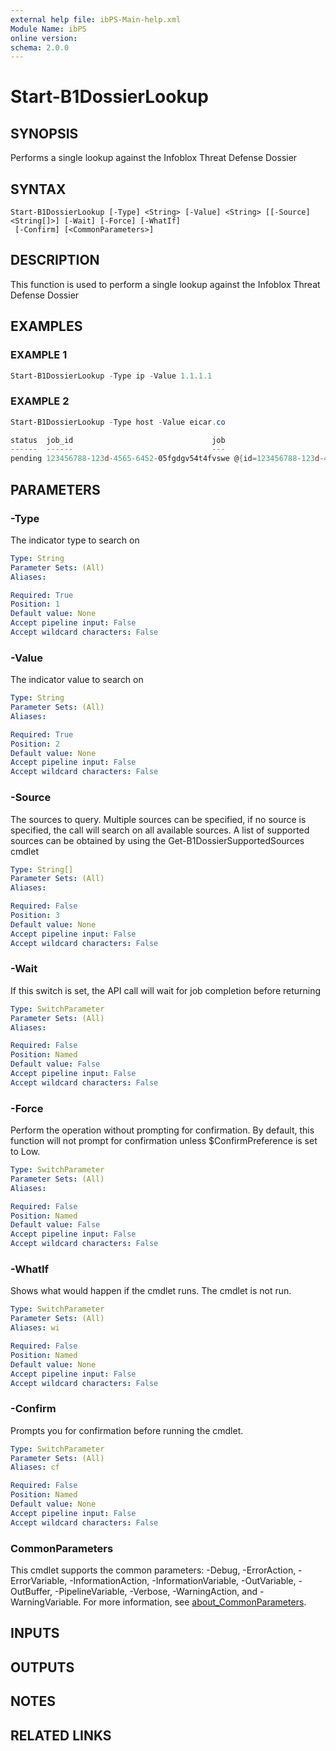 ```yaml
---
external help file: ibPS-Main-help.xml
Module Name: ibPS
online version:
schema: 2.0.0
---
```


# Start-B1DossierLookup

## SYNOPSIS
Performs a single lookup against the Infoblox Threat Defense Dossier

## SYNTAX

```
Start-B1DossierLookup [-Type] <String> [-Value] <String> [[-Source] <String[]>] [-Wait] [-Force] [-WhatIf]
 [-Confirm] [<CommonParameters>]
```

## DESCRIPTION
This function is used to perform a single lookup against the Infoblox Threat Defense Dossier

## EXAMPLES

### EXAMPLE 1
```powershell
Start-B1DossierLookup -Type ip -Value 1.1.1.1
```

### EXAMPLE 2
```powershell
Start-B1DossierLookup -Type host -Value eicar.co

status  job_id                               job
------  ------                               ---
pending 123456788-123d-4565-6452-05fgdgv54t4fvswe @{id=123456788-123d-4565-6452-05fgdgv54t4fvswe; state=created; status=pending; create_ts=1709744367885; create_time=2024-03-06T16:59:27.88511568Z; start_ts=1709744367885; start_time=2024-03-06T16:59:27.88511568Z; request_ttl=0; result_ttl=3600; p…
```

## PARAMETERS

### -Type
The indicator type to search on

```yaml
Type: String
Parameter Sets: (All)
Aliases:

Required: True
Position: 1
Default value: None
Accept pipeline input: False
Accept wildcard characters: False
```

### -Value
The indicator value to search on

```yaml
Type: String
Parameter Sets: (All)
Aliases:

Required: True
Position: 2
Default value: None
Accept pipeline input: False
Accept wildcard characters: False
```

### -Source
The sources to query.
Multiple sources can be specified, if no source is specified, the call will search on all available sources.
A list of supported sources can be obtained by using the Get-B1DossierSupportedSources cmdlet

```yaml
Type: String[]
Parameter Sets: (All)
Aliases:

Required: False
Position: 3
Default value: None
Accept pipeline input: False
Accept wildcard characters: False
```

### -Wait
If this switch is set, the API call will wait for job completion before returning

```yaml
Type: SwitchParameter
Parameter Sets: (All)
Aliases:

Required: False
Position: Named
Default value: False
Accept pipeline input: False
Accept wildcard characters: False
```

### -Force
Perform the operation without prompting for confirmation.
By default, this function will not prompt for confirmation unless $ConfirmPreference is set to Low.

```yaml
Type: SwitchParameter
Parameter Sets: (All)
Aliases:

Required: False
Position: Named
Default value: False
Accept pipeline input: False
Accept wildcard characters: False
```

### -WhatIf
Shows what would happen if the cmdlet runs.
The cmdlet is not run.

```yaml
Type: SwitchParameter
Parameter Sets: (All)
Aliases: wi

Required: False
Position: Named
Default value: None
Accept pipeline input: False
Accept wildcard characters: False
```

### -Confirm
Prompts you for confirmation before running the cmdlet.

```yaml
Type: SwitchParameter
Parameter Sets: (All)
Aliases: cf

Required: False
Position: Named
Default value: None
Accept pipeline input: False
Accept wildcard characters: False
```

### CommonParameters
This cmdlet supports the common parameters: -Debug, -ErrorAction, -ErrorVariable, -InformationAction, -InformationVariable, -OutVariable, -OutBuffer, -PipelineVariable, -Verbose, -WarningAction, and -WarningVariable. For more information, see [about_CommonParameters](http://go.microsoft.com/fwlink/?LinkID=113216).

## INPUTS

## OUTPUTS

## NOTES

## RELATED LINKS
